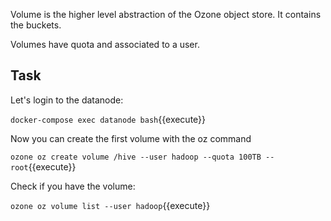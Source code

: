 
Volume is the higher level abstraction of the Ozone object store. It contains the buckets.

Volumes have quota and associated to a user.

## Task

Let's login to the datanode:

`docker-compose exec datanode bash`{{execute}}

Now you can create the first volume with the oz command

`ozone oz create volume /hive --user hadoop --quota 100TB --root`{{execute}}

Check if you have the volume:

`ozone oz volume list --user hadoop`{{execute}}
